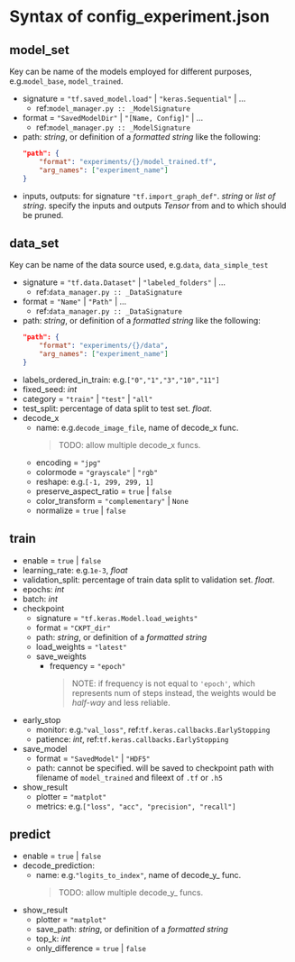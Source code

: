 
# Syntax of config_experiment.json

## model_set
Key can be name of the models employed for different purposes, e.g.`model_base`, `model_trained`.
- signature = `"tf.saved_model.load"` | `"keras.Sequential"` | ... 
  - ref:`model_manager.py :: _ModelSignature` 
- format = `"SavedModelDir"` | `"[Name, Config]"` | ...
  - ref:`model_manager.py :: _ModelSignature` 
- path: _string_, or definition of a _formatted string_ like the following:
  ```json
  "path": {
      "format": "experiments/{}/model_trained.tf",
      "arg_names": ["experiment_name"]
  }
  ```
- inputs, outputs: for signature `"tf.import_graph_def"`. _string_ or _list of string_. specify the inputs and outputs _Tensor_ from and to which should be pruned.


## data_set
Key can be name of the data source used, e.g.`data`, `data_simple_test`
- signature = `"tf.data.Dataset"` | `"labeled_folders"` | ...
  - ref:`data_manager.py :: _DataSignature` 
- format = `"Name"` | `"Path"` | ...
  - ref:`data_manager.py :: _DataSignature` 
- path: _string_, or definition of a _formatted string_ like the following:
  ```json
  "path": {
      "format": "experiments/{}/data",
      "arg_names": ["experiment_name"]
  }
  ```
- labels_ordered_in_train: e.g.`["0","1","3","10","11"]`
- fixed_seed: _int_
- category = `"train"` | `"test"` | `"all"`
- test_split: percentage of data split to test set. _float_.
- decode_x
  - name: e.g.`decode_image_file`, name of decode_x func.
    > TODO: allow multiple decode_x funcs.
  - encoding = `"jpg"`
  - colormode = `"grayscale"` | `"rgb"`
  - reshape: e.g.`[-1, 299, 299, 1]`
  - preserve_aspect_ratio = `true` | `false` 
  - color_transform = `"complementary"` | `None`
  - normalize = `true` | `false`


## train
- enable = `true` | `false`
- learning_rate: e.g.`1e-3`, _float_
- validation_split: percentage of train data split to validation set. _float_.
- epochs: _int_
- batch: _int_
- checkpoint
  - signature = `"tf.keras.Model.load_weights"`
  - format = `"CKPT_dir"`
  - path: _string_, or definition of a _formatted string_
  - load_weights = `"latest"`
  - save_weights
    - frequency = `"epoch"`
      > NOTE: if frequency is not equal to `'epoch'`, which represents num of steps instead, the weights would be _half-way_ and less reliable.
- early_stop
  - monitor: e.g.`"val_loss"`, ref:`tf.keras.callbacks.EarlyStopping`
  - patience: _int_, ref:`tf.keras.callbacks.EarlyStopping`
- save_model
  - format = `"SavedModel"` | `"HDF5"`
  - path: cannot be specified. will be saved to checkpoint path with filename of `model_trained` and fileext of `.tf` or `.h5`
- show_result
  - plotter = `"matplot"`
  - metrics: e.g.`["loss", "acc", "precision", "recall"]`


## predict
- enable = `true` | `false`
- decode_prediction:
  - name: e.g.`"logits_to_index"`, name of decode_y_ func.
    > TODO: allow multiple decode_y_ funcs.
- show_result
  - plotter = `"matplot"`
  - save_path: _string_, or definition of a _formatted string_
  - top_k: _int_
  - only_difference = `true` | `false`


